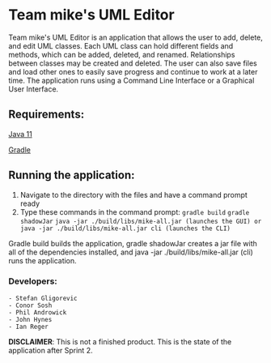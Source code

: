 # Team mike's UML Editor

Team mike's UML Editor is an application that allows the user to add, delete, and edit UML
classes. Each UML class can hold different fields and methods, which can be added, deleted,
and renamed. Relationships between classes may be created and deleted. The user can also 
save files and load other ones to easily save progress and continue to work at a 
later time. The application runs using a Command Line Interface or a Graphical User Interface.

## Requirements:

[Java 11](https://www.oracle.com/java/technologies/javase-jdk11-downloads.html)

[Gradle](https://gradle.org/install/)

## Running the application:

1. Navigate to the directory with the files and have a command prompt ready
2. Type these commands in the command prompt:
   ```gradle build```
   ```gradle shadowJar```
   ```java -jar ./build/libs/mike-all.jar (launches the GUI) or java -jar ./build/libs/mike-all.jar cli (launches the CLI)```

Gradle build builds the application, gradle shadowJar creates a jar file with all of the dependencies
installed, and java -jar ./build/libs/mike-all.jar (cli) runs the application.

### Developers:
    - Stefan Gligorevic
    - Conor Sosh
    - Phil Androwick
    - John Hynes
    - Ian Reger

**DISCLAIMER**: 
This is not a finished product. This is the state of the application after Sprint 2.
